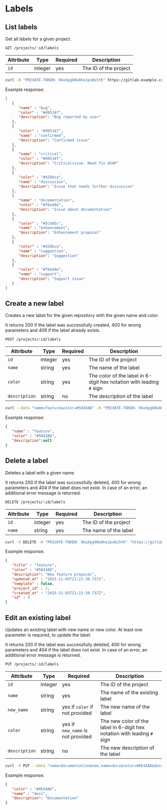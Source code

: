 # Labels

## List labels

Get all labels for a given project.

```
GET /projects/:id/labels
```

| Attribute | Type    | Required | Description           |
| --------- | ------- | -------- | --------------------- |
| `id`      | integer | yes      | The ID of the project |

```bash
curl -H "PRIVATE-TOKEN: 9koXpg98eAheJpvBs5tK" https://gitlab.example.com/api/v3/projects/1/labels
```

Example response:

```json
[
   {
      "name" : "bug",
      "color" : "#d9534f",
      "description": "Bug reported by user"
   },
   {
      "color" : "#d9534f",
      "name" : "confirmed",
      "description": "Confirmed issue"
   },
   {
      "name" : "critical",
      "color" : "#d9534f",
      "description": "Criticalissue. Need fix ASAP"
   },
   {
      "color" : "#428bca",
      "name" : "discussion",
      "description": "Issue that needs further discussion"
   },
   {
      "name" : "documentation",
      "color" : "#f0ad4e",
      "description": "Issue about documentation"
   },
   {
      "color" : "#5cb85c",
      "name" : "enhancement",
      "description": "Enhancement proposal"
   },
   {
      "color" : "#428bca",
      "name" : "suggestion",
      "description": "Suggestion"
   },
   {
      "color" : "#f0ad4e",
      "name" : "support",
      "description": "Support issue"
   }
]
```

## Create a new label

Creates a new label for the given repository with the given name and color.

It returns 200 if the label was successfully created, 400 for wrong parameters
and 409 if the label already exists.

```
POST /projects/:id/labels
```

| Attribute     | Type    | Required | Description                  |
| ------------- | ------- | -------- | ---------------------------- |
| `id`          | integer | yes      | The ID of the project        |
| `name`        | string  | yes      | The name of the label        |
| `color`       | string  | yes      | The color of the label in 6-digit hex notation with leading `#` sign |
| `description` | string  | no       | The description of the label |

```bash
curl --data "name=feature&color=#5843AD" -H "PRIVATE-TOKEN: 9koXpg98eAheJpvBs5tK" "https://gitlab.example.com/api/v3/projects/1/labels"
```

Example response:

```json
{
   "name" : "feature",
   "color" : "#5843AD",
   "description":null
}
```

## Delete a label

Deletes a label with a given name.

It returns 200 if the label was successfully deleted, 400 for wrong parameters
and 404 if the label does not exist.
In case of an error, an additional error message is returned.

```
DELETE /projects/:id/labels
```

| Attribute | Type    | Required | Description           |
| --------- | ------- | -------- | --------------------- |
| `id`      | integer | yes      | The ID of the project |
| `name`    | string  | yes      | The name of the label |

```bash
curl -X DELETE -H "PRIVATE-TOKEN: 9koXpg98eAheJpvBs5tK" "https://gitlab.example.com/api/v3/projects/1/labels?name=bug"
```

Example response:

```json
{
   "title" : "feature",
   "color" : "#5843AD",
   "description": "New feature proposal",
   "updated_at" : "2015-11-03T21:22:30.737Z",
   "template" : false,
   "project_id" : 1,
   "created_at" : "2015-11-03T21:22:30.737Z",
   "id" : 9
}
```

## Edit an existing label

Updates an existing label with new name or new color. At least one parameter
is required, to update the label.

It returns 200 if the label was successfully deleted, 400 for wrong parameters
and 404 if the label does not exist.
In case of an error, an additional error message is returned.

```
PUT /projects/:id/labels
```

| Attribute       | Type    | Required                          | Description                      |
| --------------- | ------- | --------------------------------- | -------------------------------  |
| `id`            | integer | yes                               | The ID of the project            |
| `name`          | string  | yes                               | The name of the existing label   |
| `new_name`      | string  | yes if `color` if not provided    | The new name of the label        |
| `color`         | string  | yes if `new_name` is not provided | The new color of the label in 6-digit hex notation with leading `#` sign |
| `description`   | string  | no                                | The new description of the label |

```bash
curl -X PUT --data "name=documentation&new_name=docs&color=#8E44AD&description=Documentation" -H "PRIVATE-TOKEN: 9koXpg98eAheJpvBs5tK" "https://gitlab.example.com/api/v3/projects/1/labels"
```

Example response:

```json
{
   "color" : "#8E44AD",
   "name" : "docs",
   "description": "Documentation"
}
```
